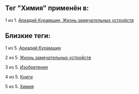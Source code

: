## Тег "Химия" применён в:

1 из 1. [Аркадий Курамшин, Жизнь замечательных устройств](../Книги/Дизайн%20и%20изобретения/Аркадий%20Курамшин%20-%20Жизнь%20замечательных%20устройств.md)

## Близкие теги:

1 из 5. [Аркадий Курамшин](./Аркадий%20Курамшин.md)

2 из 5. [Жизнь замечательных устройств](./Жизнь%20замечательных%20устройств.md)

3 из 5. [Изобретения](./Изобретения.md)

4 из 5. [Книги](./Книги.md)

5 из 5. [Химия](./Химия.md)

